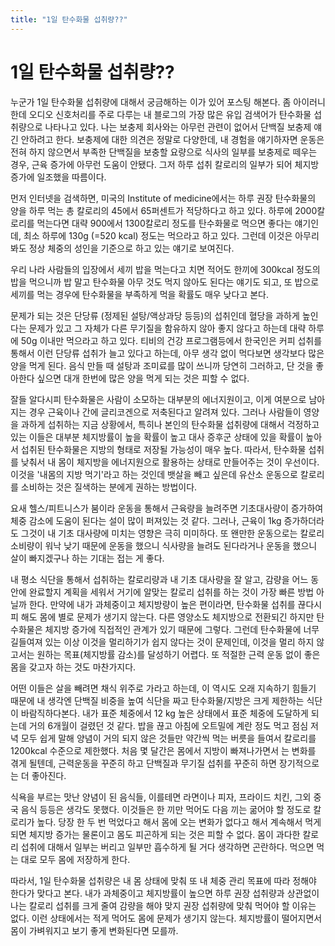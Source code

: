 ```yaml
---
title: "1일 탄수화물 섭취량??"
---
```

# 1일 탄수화물 섭취량??


누군가 1일 탄수화물 섭취량에 대해서 궁금해하는 이가 있어 포스팅 해본다. 좀 아이러니한데 오디오 신호처리를 주로 다루는 내 블로그의 가장 많은 유입 검색어가 탄수화물 섭취량으로 나타나고 있다. 나는 보충제 회사와는 아무런 관련이 없어서 단백질 보충제 얘긴 안하려고 한다. 보충제에 대한 의견은 정말로 다양한데, 내 경험을 얘기하자면 운동은 전혀 하지 않으면서 부족한 단백질을 보충할 요량으로 식사의 일부를 보충제로 떼우는 경우, 근육 증가에 아무런 도움이 안됐다. 그저 하루 섭취 칼로리의 일부가 되어 체지방 증가에 일조했을 따름이다.




먼저 인터넷을 검색하면, 미국의 Institute of medicine에서는 하루 권장 탄수화물의 양을 하루 먹는 총 칼로리의 45에서 65퍼센트가 적당하다고 하고 있다. 하루에 2000칼로리를 먹는다면 대략 900에서 1300칼로리 정도를 탄수화물로 먹으면 좋다는 얘기인데, 최소 하루에 130g (=520 kcal) 정도는 먹으라고 하고 있다. 그런데 이것은 아무리봐도 정상 체중의 성인을 기준으로 하고 있는 얘기로 보여진다.




우리 나라 사람들의 입장에서 세끼 밥을 먹는다고 치면 적어도 한끼에 300kcal 정도의 밥을 먹으니까 밥 말고 탄수화물 아무 것도 먹지 않아도 된다는 얘기도 되고, 또 밥으로 세끼를 먹는 경우에 탄수화물을 부족하게 먹을 확률도 매우 낮다고 본다.




문제가 되는 것은 단당류 (정제된 설탕/액상과당 등등)의 섭취인데 혈당을 과하게 높인다는 문제가 있고 그 자체가 다른 무기질을 함유하지 않아 좋지 않다고 하는데 대략 하루에 50g 이내만 먹으라고 하고 있다. 티비의 건강 프로그램등에서 한국인은 커피 섭취를 통해서 이런 단당류 섭취가 늘고 있다고 하는데, 아무 생각 없이 먹다보면 생각보다 많은 양을 먹게 된다. 음식 만들 때 설탕과 조미료를 많이 쓰니까 당연히 그러하고, 단 것을 좋아한다 싶으면 대개 한번에 많은 양을 먹게 되는 것은 피할 수 없다.




잘들 알다시피 탄수화물은 사람이 소모하는 대부분의 에너지원이고, 이게 여분으로 남아지는 경우 근육이나 간에 글리코겐으로 저축된다고 알려져 있다. 그러나 사람들이 영양을 과하게 섭취하는 지금 상황에서, 특히나 본인의 탄수화물 섭취량에 대해서 걱정하고 있는 이들은 대부분 체지방률이 높을 확률이 높고 대사 증후군 상태에 있을 확률이 높아서 섭취된 탄수화물은 지방의 형태로 저장될 가능성이 매우 높다. 따라서, 탄수화물 섭취를 낮춰서 내 몸이 체지방을 에너지원으로 활용하는 상태로 만들어주는 것이 우선이다. 이것을 '내몸의 지방 먹기'라고 하는 것인데 뱃살을 빼고 싶은데 유산소 운동으로 칼로리를 소비하는 것은 질색하는 분에게 권하는 방법이다.




요새 헬스/피트니스가 붐이라 운동을 통해서 근육량을 늘려주면 기초대사량이 증가하여 체중 감소에 도움이 된다는 설이 많이 퍼져있는 것 같다. 그러나, 근육이 1kg 증가하더라도 그것이 내 기초 대사량에 미치는 영향은 극히 미미하다. 또 왠만한 운동으로는 칼로리 소비량이 워낙 낮기 때문에 운동을 했으니 식사량을 늘려도 된다라거나 운동을 했으니 살이 빠지겠구나 하는 기대는 접는 게 좋다. 




내 평소 식단을 통해서 섭취하는 칼로리량과 내 기초 대사량을 잘 알고, 감량을 어느 동안에 완료할지 계획을 세워서 거기에 알맞는 칼로리 섭취를 하는 것이 가장 빠른 방법 아닐까 한다. 만약에 내가 과체중이고 체지방량이 높은 편이라면, 탄수화물 섭취를 끊다시피 해도 몸에 별로 문제가 생기지 않는다. 다른 영양소도 체지방으로 전환되긴 하지만 탄수화물은 체지방 증가에 직접적인 관계가 있기 때문에 그렇다. 그런데 탄수화물에 너무 길들여져 있는 이상 이것을 멀리하기가 쉽지 않다는 것이 문제인데, 이것을 멀리 하지 않고서는 원하는 목표(체지방률 감소)를 달성하기 어렵다. 또 적절한 근력 운동 없이 좋은 몸을 갖고자 하는 것도 마찬가지다. 




어떤 이들은 살을 빼려면 채식 위주로 가라고 하는데, 이 역시도 오래 지속하기 힘들기 때문에 내 생각엔 단백질 비중을 높여 식단을 짜고 탄수화물/지방은 크게 제한하는 식단이 바람직하다본다. 내가 표준 체중에서 12 kg 높은 상태에서 표준 체중에 도달하게 되는데 거의 6개월이 걸렸던 것 같다. 밥을 끊고 아침에 오트밀에 계란 정도 먹고 점심 저녁 모두 쉽게 말해 양념이 거의 되지 않은 것들만 약간씩 먹는 버릇을 들여서 칼로리를 1200kcal 수준으로 제한했다. 처음 몇 달간은 몸에서 지방이 빠져나가면서 는 변화를 겪게 될텐데, 근력운동을 꾸준히 하고 단백질과 무기질 섭취를 꾸준히 하면 장기적으로는 더 좋아진다.




식욕을 부르는 맛난 양념이 된 음식들, 이를테면 라면이나 피자, 프라이드 치킨, 그외 중국 음식 등등은 생각도 못했다. 이것들은 한 끼만 먹어도 다음 끼는 굶어야 할 정도로 칼로리가 높다. 당장 한 두 번 먹었다고 해서 몸에 오는 변화가 없다고 해서 계속해서 먹게 되면 체지방 증가는 물론이고 몸도 피곤하게 되는 것은 피할 수 없다. 몸이 과다한 칼로리 섭취에 대해서 일부는 버리고 일부만 흡수하게 될 거다 생각하면 곤란하다. 먹으면 먹는 대로 모두 몸에 저장하게 한다.




따라서, 1일 탄수화물 섭취량은 내 몸 상태에 맞춰 또 내 체중 관리 목표에 따라 정해야 한다가 맞다고 본다. 내가 과체중이고 체지방률이 높으면 하루 권장 섭취량과 상관없이 나는 칼로리 섭취를 크게 줄여 감량을 해야 맞지 권장 섭취량에 맞춰 먹어야 할 이유는 없다. 이런 상태에서는 적게 먹어도 몸에 문제가 생기지 않는다. 체지방률이 떨어지면서 몸이 가벼워지고 보기 좋게 변화된다면 모를까. 


